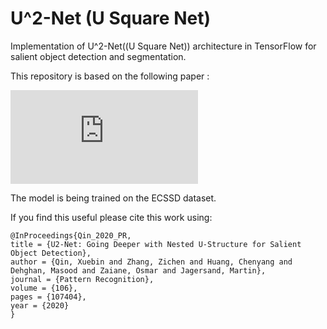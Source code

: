 # U^2-Net (U Square Net)
Implementation of U^2-Net((U Square Net)) architecture in TensorFlow for salient object detection and segmentation.

This repository is based on the following paper : 

![U^2-Net: Going Deeper with Nested U-Structure for Salient Object Detection](https://arxiv.org/pdf/2005.09007.pdf)

The model is being trained on the ECSSD dataset.

If you find this useful please cite this work using:

```
@InProceedings{Qin_2020_PR,
title = {U2-Net: Going Deeper with Nested U-Structure for Salient Object Detection},
author = {Qin, Xuebin and Zhang, Zichen and Huang, Chenyang and Dehghan, Masood and Zaiane, Osmar and Jagersand, Martin},
journal = {Pattern Recognition},
volume = {106},
pages = {107404},
year = {2020}
}
```
